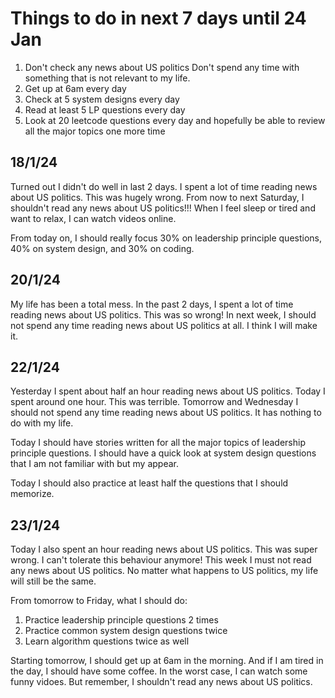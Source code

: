 # Things to do in next 7 days until 24 Jan
1. Don't check any news about US politics
Don't spend any time with something that is not relevant to my life.
2. Get up at 6am every day
3. Check at 5 system designs every day
4. Read at least 5 LP questions every day
5. Look at 20 leetcode questions every day and hopefully be able to review all the major topics one more time

## 18/1/24
Turned out I didn't do well in last 2 days. I spent a lot of time reading news about US politics. This was hugely wrong. From now to next Saturday, I shouldn't read any news about US politics!!! When I feel sleep or tired and want to relax, I can watch videos online. 

From today on, I should really focus 30% on leadership principle questions, 40% on system design, and 30% on coding.

## 20/1/24
My life has been a total mess. In the past 2 days, I spent a lot of time reading news about US politics. This was so wrong! In next week, I should not spend any time reading news about US politics at all. I think I will make it.

## 22/1/24
Yesterday I spent about half an hour reading news about US politics. Today I spent around one hour. This was terrible. Tomorrow and Wednesday I should not spend any time reading news about US politics. It has nothing to do with my life.

Today I should have stories written for all the major topics of leadership principle questions. I should have a quick look at system design questions that I am not familiar with but my appear.

Today I should also practice at least half the questions that I should memorize. 

## 23/1/24
Today I also spent an hour reading news about US politics. This was super wrong. I can't tolerate this behaviour anymore! This week I must not read any news about US politics. No matter what happens to US politics, my life will still be the same.

From tomorrow to Friday, what I should do:
1. Practice leadership principle questions 2 times
2. Practice common system design questions twice
3. Learn algorithm questions twice as well

Starting tomorrow, I should get up at 6am in the morning. And if I am tired in the day, I should have some coffee. In the worst case, I can watch some funny vidoes. But remember, I shouldn't read any news about US politics.

